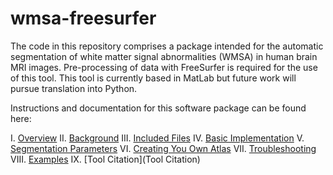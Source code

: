 # wmsa-freesurfer


The code in this repository comprises a package intended for the automatic segmentation of white matter signal abnormalities (WMSA) in human brain MRI images. Pre-processing of data with FreeSurfer is required for the use of this tool. This tool is currently based in MatLab but future work will pursue translation into Python. 

Instructions and documentation for this software package can be found here: 

I. [Overview](/docs/Overview.md)
II. [Background](/docs/Background.md)
III. [Included Files](/docs/IncludedFiles.md) 
IV. [Basic Implementation](/docs/BasicImplementation.md)
V. [Segmentation Parameters](/docs/SemgentationParameters.md)
VI. [Creating You Own Atlas](/docs/CreatingAtlas.md)
VII. [Troubleshooting](Troubleshooting.md)
VIII. [Examples](Examples.md)
IX. [Tool Citation](Tool Citation)
